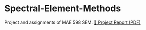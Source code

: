 # Spectral-Element-Methods
Project and assignments of MAE 598 SEM.
[📄  Project Report (PDF)](./SEM_full_report.pdf)
